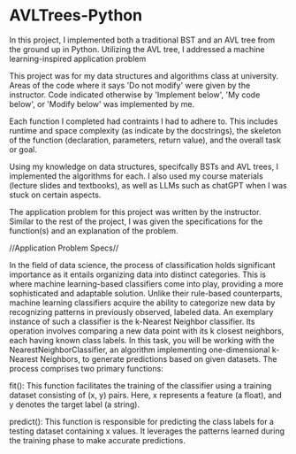 # AVLTrees-Python
In this project, I implemented both a traditional BST and an AVL tree from the ground up in Python. Utilizing the AVL tree, I addressed a machine learning-inspired application problem

This project was for my data structures and algorithms class at university. Areas of the code where it says 'Do not modify' were given by the instructor. Code indicated otherwise by 'Implement below', 'My code below', or 'Modify below' was implemented by me. 

Each function I completed had contraints I had to adhere to. This includes runtime and space complexity (as indicate by the docstrings), the skeleton of the function (declaration, parameters, return value), and the overall task or goal. 

Using my knowledge on data structures, specifcally BSTs and AVL trees, I implemented the algorithms for each. I also used my course materials (lecture slides and textbooks), as well as LLMs such as chatGPT when I was stuck on certain aspects. 

The application problem for this project was written by the instructor. Similar to the rest of the project, I was given the specifications for the function(s) and an explanation of the problem. 

//Application Problem Specs//

In the field of data science, the process of classification holds significant importance as it entails organizing data into distinct categories. This is where machine learning-based classifiers come into play, providing a more sophisticated and adaptable solution. Unlike their rule-based counterparts, machine learning classifiers acquire the ability to categorize new data by recognizing patterns in previously observed, labeled data. An exemplary instance of such a classifier is the k-Nearest Neighbor classifier. Its operation involves comparing a new data point with its k closest neighbors, each having known class labels. In this task, you will be working with the NearestNeighborClassifier, an algorithm implementing one-dimensional k-Nearest Neighbors, to generate predictions based on given datasets. The process comprises two primary functions:

fit(): This function facilitates the training of the classifier using a training dataset consisting of (x, y) pairs. Here, x represents a feature (a float), and y denotes the target label (a string).

predict(): This function is responsible for predicting the class labels for a testing dataset containing x values. It leverages the patterns learned during the training phase to make accurate predictions.


